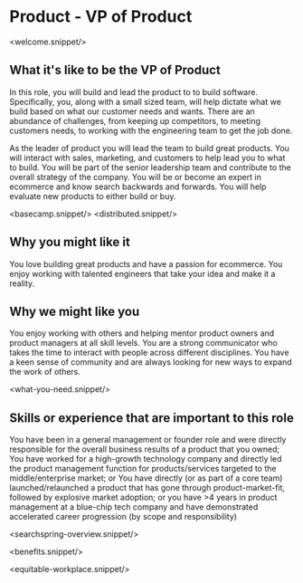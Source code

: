 # Product - VP of Product

<welcome.snippet/>

## What it's like to be the VP of Product


In this role, you will build and lead the product to to build software. Specifically, you, along with a small sized team, will help dictate what we build based on what our customer needs and wants.  There are an abundance of challenges, from keeping up competitors, to meeting customers needs, to working with the engineering team to get the job done.

As the leader of product you will lead the team to build great products. You will interact with sales, marketing, and customers to help lead you to what to build. You will be part of the senior leadership team and contribute to the overall strategy of the company. You will be or become an expert in ecommerce and know search backwards and forwards. You will help evaluate new products to either build or buy.

<basecamp.snippet/>
<distributed.snippet/>

## Why you might like it
You love building great products and have a passion for ecommerce. You enjoy working with talented engineers that take your idea and make it a reality.

## Why we might like you
You enjoy working with others and helping mentor product owners and product managers at all skill levels. You are a strong communicator who takes the time to interact with people across different disciplines. You have a keen sense of community and are always looking for new ways to expand the work of others.

<what-you-need.snippet/>

## Skills or experience that are important to this role
You have been in a general management or founder role and were directly responsible for the overall business results of a product that you owned; You have worked for a high-growth technology company and directly led the product management function for products/services targeted to the middle/enterprise market; or 
You have directly (or as part of a core team) launched/relaunched a product that has gone through product-market-fit, followed by explosive market adoption; or you have >4 years in product management at a blue-chip tech company and have demonstrated accelerated career progression (by scope and responsibility)

<searchspring-overview.snippet/>

<benefits.snippet/>

<equitable-workplace.snippet/>